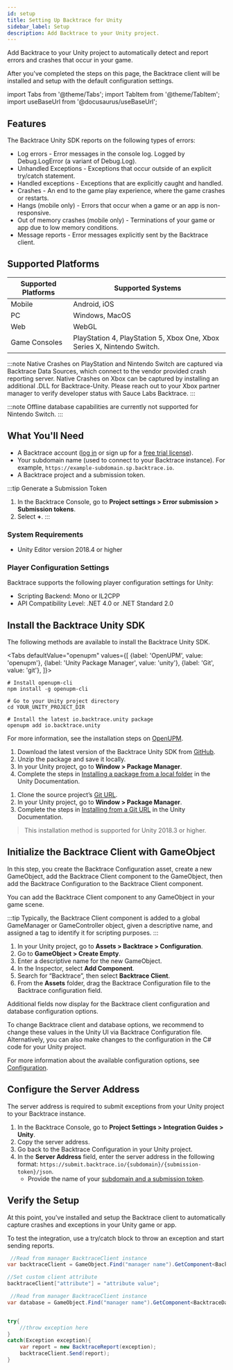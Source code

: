 ```yaml
---
id: setup
title: Setting Up Backtrace for Unity
sidebar_label: Setup
description: Add Backtrace to your Unity project.
---
```


Add Backtrace to your Unity project to automatically detect and report errors and crashes that occur in your game.

After you've completed the steps on this page, the Backtrace client will be installed and setup with the default configuration settings.

import Tabs from '@theme/Tabs';
import TabItem from '@theme/TabItem';
import useBaseUrl from '@docusaurus/useBaseUrl';

## Features

The Backtrace Unity SDK reports on the following types of errors:

- Log errors - Error messages in the console log. Logged by Debug.LogError (a variant of Debug.Log).
- Unhandled Exceptions - Exceptions that occur outside of an explicit try/catch statement.
- Handled exceptions - Exceptions that are explicitly caught and handled.
- Crashes - An end to the game play experience, where the game crashes or restarts.
- Hangs (mobile only) - Errors that occur when a game or an app is non-responsive.
- Out of memory crashes (mobile only) - Terminations of your game or app due to low memory conditions.
- Message reports - Error messages explicitly sent by the Backtrace client.

## Supported Platforms

| Supported Platforms | Supported Systems                                                                     |
| ------------------- | ------------------------------------------------------------------------------------- |
| Mobile              | Android, iOS                                                                          |
| PC                  | Windows, MacOS                                                                        |
| Web                 | WebGL                                                                                 |
| Game Consoles       | PlayStation 4, PlayStation 5, Xbox One, Xbox Series X, Nintendo Switch.               |

:::note
Native Crashes on PlayStation and Nintendo Switch are captured via Backtrace Data Sources, which connect to the vendor provided crash reporting server. Native Crashes on Xbox can be captured by installing an additional .DLL for Backtrace-Unity. Please reach out to your Xbox partner manager to verify developer status with Sauce Labs Backtrace. 
:::

:::note
Offline database capabilities are currently not supported for Nintendo Switch.
:::

## What You'll Need

- A Backtrace account ([log in](https://backtrace.io/login) or sign up for a [free trial license](https://backtrace.io/sign-up)).
- Your subdomain name (used to connect to your Backtrace instance). For example, `https://example-subdomain.sp.backtrace.io`.
- A Backtrace project and a submission token.

<!-- prettier-ignore -->
:::tip Generate a Submission Token

1. In the Backtrace Console, go to **Project settings > Error submission > Submission tokens**.
1. Select **+**.
:::

### System Requirements

- Unity Editor version 2018.4 or higher

### Player Configuration Settings

Backtrace supports the following player configuration settings for Unity:

- Scripting Backend: Mono or IL2CPP
- API Compatibility Level: .NET 4.0 or .NET Standard 2.0

## Install the Backtrace Unity SDK

The following methods are available to install the Backtrace Unity SDK.

<Tabs
defaultValue="openupm"
values={[
{label: 'OpenUPM', value: 'openupm'},
{label: 'Unity Package Manager', value: 'unity'},
{label: 'Git', value: 'git'},
]}>

<TabItem value="openupm">

```
# Install openupm-cli
npm install -g openupm-cli

# Go to your Unity project directory
cd YOUR_UNITY_PROJECT_DIR

# Install the latest io.backtrace.unity package
openupm add io.backtrace.unity
```

For more information, see the installation steps on [OpenUPM](https://openupm.com/packages/io.backtrace.unity/).

</TabItem>
<TabItem value="unity">

1. Download the latest version of the Backtrace Unity SDK from [GitHub](https://github.com/backtrace-labs/backtrace-unity/releases).
1. Unzip the package and save it locally.
1. In your Unity project, go to **Window > Package Manager**.
1. Complete the steps in [Installing a package from a local folder](https://docs.unity3d.com/Manual/upm-ui-local.html) in the Unity Documentation.

</TabItem>
<TabItem value="git">

1. Clone the source project’s [Git URL](https://github.com/backtrace-labs/backtrace-unity.git).
1. In your Unity project, go to **Window > Package Manager**.
1. Complete the steps in [Installing from a Git URL](https://docs.unity3d.com/Manual/upm-ui-giturl.html) in the Unity Documentation.

> This installation method is supported for Unity 2018.3 or higher.

</TabItem>
</Tabs>

## Initialize the Backtrace Client with GameObject

In this step, you create the Backtrace Configuration asset, create a new GameObject, add the Backtrace Client component to the GameObject, then add the Backtrace Configuration to the Backtrace Client component.

You can add the Backtrace Client component to any GameObject in your game scene.

:::tip
Typically, the Backtrace Client component is added to a global GameManager or GameController object, given a descriptive name, and assigned a tag to identify it for scripting purposes.
:::

1. In your Unity project, go to **Assets > Backtrace > Configuration**.
1. Go to **GameObject > Create Empty**.
1. Enter a descriptive name for the new GameObject.
1. In the Inspector, select **Add Component**.
1. Search for “Backtrace”, then select **Backtrace Client**.
1. From the **Assets** folder, drag the Backtrace Configuration file to the Backtrace configuration field.

Additional fields now display for the Backtrace client configuration and database configuration options.

To change Backtrace client and database options, we recommend to change these values in the Unity UI via Backtrace Configuration file. Alternatively, you can also make changes to the configuration in the C# code for your Unity project.

For more information about the available configuration options, see [Configuration](/error-reporting/platform-integrations/unity/configuration).

## Configure the Server Address

The server address is required to submit exceptions from your Unity project to your Backtrace instance.

1. In the Backtrace Console, go to **Project Settings > Integration Guides > Unity**.
1. Copy the server address.
1. Go back to the Backtrace Configuration in your Unity project.
1. In the **Server Address** field, enter the server address in the following format: `https://submit.backtrace.io/{subdomain}/{submission-token}/json`.
   - Provide the name of your [subdomain and a submission token](/error-reporting/platform-integrations/unity/setup/#what-youll-need).

## Verify the Setup

At this point, you've installed and setup the Backtrace client to automatically capture crashes and exceptions in your Unity game or app.

To test the integration, use a try/catch block to throw an exception and start sending reports.

```csharp
 //Read from manager BacktraceClient instance
var backtraceClient = GameObject.Find("manager name").GetComponent<BacktraceClient>();

//Set custom client attribute
backtraceClient["attribute"] = "attribute value";

 //Read from manager BacktraceClient instance
var database = GameObject.Find("manager name").GetComponent<BacktraceDatabase>();


try{
    //throw exception here
}
catch(Exception exception){
    var report = new BacktraceReport(exception);
    backtraceClient.Send(report);
}
```
